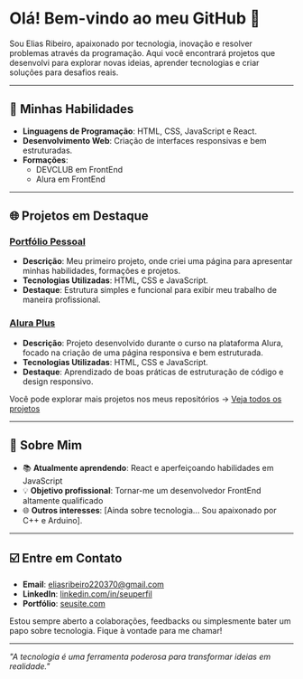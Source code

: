 
# Olá! Bem-vindo ao meu GitHub 👋

Sou Elias Ribeiro, apaixonado por tecnologia,
inovação e resolver problemas através da programação.
Aqui você encontrará projetos que desenvolvi para 
explorar novas ideias, aprender tecnologias e criar
soluções para desafios reais.

---

## 🔧 Minhas Habilidades

- **Linguagens de Programação**: HTML, CSS, JavaScript e React.
- **Desenvolvimento Web**: Criação de interfaces responsivas e bem estruturadas.
- **Formações**:
  - DEVCLUB em FrontEnd
  - Alura em FrontEnd

---

## 🌐 Projetos em Destaque

### [Portfólio Pessoal](#)
- **Descrição**: Meu primeiro projeto,
  onde criei uma página para apresentar
  minhas habilidades, formações e projetos.
- **Tecnologias Utilizadas**: HTML, CSS e JavaScript.
- **Destaque**: Estrutura simples e funcional
  para exibir meu trabalho de maneira profissional.

### [Alura Plus](#)
- **Descrição**: Projeto desenvolvido durante o
  curso na plataforma Alura, focado na criação de
  uma página responsiva e bem estruturada.
- **Tecnologias Utilizadas**: HTML, CSS e JavaScript.
- **Destaque**: Aprendizado de boas práticas de
  estruturação de código e design responsivo.

Você pode explorar mais projetos nos meus
repositórios → [Veja todos os projetos](https://github.com/EliasRibeiro220370?tab=repositories)

---

## 🚀 Sobre Mim

- 📚 **Atualmente aprendendo**: React e aperfeiçoando habilidades em JavaScript
- 💡 **Objetivo profissional**: Tornar-me um desenvolvedor FrontEnd altamente qualificado
- 🌐 **Outros interesses**: [Ainda sobre tecnologia... Sou apaixonado por C++ e Arduino].

---

## ☑️ Entre em Contato

- **Email**: [eliasribeiro220370@gmail.com](mailto:eliasribeiro220370@gmail.com)
- **LinkedIn**: [linkedin.com/in/seuperfil](https://linkedin.com/in/elias-dev-frontend)
- **Portfólio**: [seusite.com](https://seusite.com)

Estou sempre aberto a colaborações,
feedbacks ou simplesmente bater um
papo sobre tecnologia.
Fique à vontade para me chamar! 

---

_"A tecnologia é uma ferramenta poderosa para transformar ideias em realidade."_


